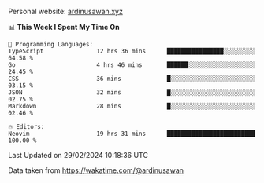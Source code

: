 Personal website: [ardinusawan.xyz](https://ardinusawan.xyz)

<!--START_SECTION:waka-->
📊 **This Week I Spent My Time On** 

```text
💬 Programming Languages: 
TypeScript               12 hrs 36 mins      ████████████████░░░░░░░░░   64.58 % 
Go                       4 hrs 46 mins       ██████░░░░░░░░░░░░░░░░░░░   24.45 % 
CSS                      36 mins             █░░░░░░░░░░░░░░░░░░░░░░░░   03.15 % 
JSON                     32 mins             █░░░░░░░░░░░░░░░░░░░░░░░░   02.75 % 
Markdown                 28 mins             █░░░░░░░░░░░░░░░░░░░░░░░░   02.46 % 

🔥 Editors: 
Neovim                   19 hrs 31 mins      █████████████████████████   100.00 % 
```


 Last Updated on 29/02/2024 10:18:36 UTC
<!--END_SECTION:waka-->
Data taken from https://wakatime.com/@ardinusawan
